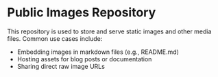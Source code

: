 # Public Images Repository

This repository is used to store and serve static images and other media files. Common use cases include:

- Embedding images in markdown files (e.g., README.md)
- Hosting assets for blog posts or documentation
- Sharing direct raw image URLs


